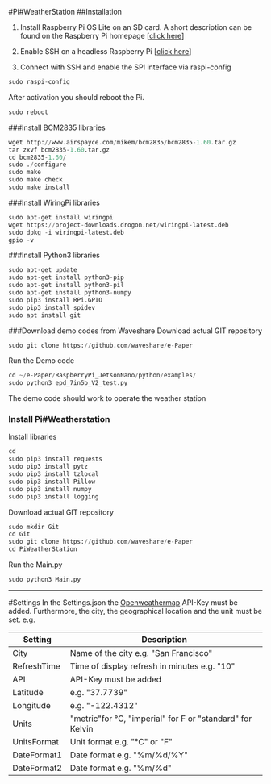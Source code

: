 #Pi#WeatherStation
##Installation 

1. Install Raspberry Pi OS Lite on an SD card. A short description can be found on the Raspberry Pi homepage [[click here](https://www.raspberrypi.org/software/ "Raspberry Pi OS")]

2. Enable SSH on a headless Raspberry Pi [[click here](https://www.raspberrypi.org/documentation/remote-access/ssh/ "click here")]

3. Connect with SSH and enable the SPI interface via raspi-config
```python
sudo raspi-config
```
After activation you should reboot the Pi.
```python
sudo reboot
```
###Install BCM2835 libraries
```python
wget http://www.airspayce.com/mikem/bcm2835/bcm2835-1.60.tar.gz
tar zxvf bcm2835-1.60.tar.gz 
cd bcm2835-1.60/
sudo ./configure
sudo make
sudo make check
sudo make install
```

###Install WiringPi libraries
```python
sudo apt-get install wiringpi
wget https://project-downloads.drogon.net/wiringpi-latest.deb
sudo dpkg -i wiringpi-latest.deb
gpio -v
```

###Install Python3 libraries
```python
sudo apt-get update
sudo apt-get install python3-pip
sudo apt-get install python3-pil
sudo apt-get install python3-numpy
sudo pip3 install RPi.GPIO
sudo pip3 install spidev
sudo apt install git 
```
###Download demo codes from Waveshare
Download actual GIT repository
```python
sudo git clone https://github.com/waveshare/e-Paper
```
Run the Demo code
```python
cd ~/e-Paper/RaspberryPi_JetsonNano/python/examples/
sudo python3 epd_7in5b_V2_test.py
```
The demo code should work to operate the weather station

### Install Pi#Weatherstation
Install libraries
```python
cd
sudo pip3 install requests
sudo pip3 install pytz
sudo pip3 install tzlocal
sudo pip3 install Pillow
sudo pip3 install numpy
sudo pip3 install logging

```
Download actual GIT repository
```python
sudo mkdir Git
cd Git
sudo git clone https://github.com/waveshare/e-Paper
cd PiWeatherStation
```
Run the Main.py
```python
sudo python3 Main.py
```
---
#Settings
In the Settings.json the [Openweathermap](https://openweathermap.org/appid "Openweathermap") API-Key must be added. Furthermore, the city, the geographical location and the unit must be set.
e.g.


|  Setting  | Description |
| ------------- | ------------- |
| City   | Name of the city e.g. "San Francisco"  |
| RefreshTime  | Time of display refresh in minutes e.g. "10"  |
|API| API-Key must be added|
|Latitude|e.g. "37.7739"|
|Longitude|e.g. "-122.4312"|
|Units|"metric"for °C, "imperial" for F or "standard" for Kelvin|
|UnitsFormat| Unit format e.g. "°C" or "F"|
|DateFormat1| Date format e.g. "%m/%d/%Y"|
|DateFormat2|Date format e.g. "%m/%d"|

